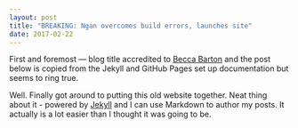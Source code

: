 ```yaml
---
layout: post
title: "BREAKING: Ngan overcomes build errors, launches site"
date: 2017-02-22
---
```


First and foremost — blog title accredited to [Becca Barton](http://http://www.beccabarton.com/) and the post below is copied from the Jekyll and GitHub Pages set up documentation but seems to ring true.

Well. Finally got around to putting this old website together. Neat thing about it - powered by [Jekyll](http://jekyllrb.com) and I can use Markdown to author my posts. It actually is a lot easier than I thought it was going to be.
